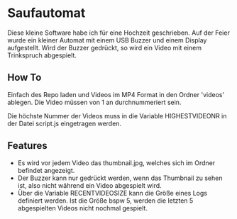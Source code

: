 # Saufautomat

Diese kleine Software habe ich für eine Hochzeit geschrieben.
Auf der Feier wurde ein kleiner Automat mit einem USB Buzzer und einem Display aufgestellt. Wird der Buzzer gedrückt, so wird ein Video mit einem Trinkspruch abgespielt.

## How To
Einfach des Repo laden und Videos im MP4 Format in den Ordner 'videos' ablegen. Die Video müssen von 1 an durchnummeriert sein.

Die höchste Nummer der Videos muss in die Variable HIGHESTVIDEONR in der Datei script.js eingetragen werden.
## Features
- Es wird vor jedem Video das thumbnail.jpg, welches sich im Ordner befindet angezeigt.
- Der Buzzer kann nur gedrückt werden, wenn das Thumbnail zu sehen ist, also nicht während ein Video abgespielt wird.
- Über die Variable RECENTVIDEOSIZE kann die Größe eines Logs definiert werden. Ist die Größe bspw 5, werden die letzten 5 abgespielten Videos nicht nochmal gespielt. 
